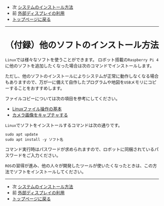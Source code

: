 - 次 [システムのインストール方法](./install.md)
- 前 [外部ディスプレイの利用](./dual_monitor.md)
- [トップページに戻る](../README.md)

---

# （付録）他のソフトのインストール方法

`Linux`では様々なソフトを使うことができます。
ロボット搭載の`Raspberry Pi 4`に他のソフトを追加したくなった場合は次のコマンドでインストールします。

ただし、他のソフトのインストールによりシステムが正常に動作しなくなる場合もありますので、万が一に備えて自作したプログラムや地図を`USB`メモリにコピーすることをおすすめします。

ファイルコピーについては次の項目を参考にしてください。

- [Linuxファイル操作の基本](./file.md)
- [カメラ画像をキャプチャする](./camera_capture.md)

`Linux`でソフトをインストールするコマンドは次の通りです。

```shell
sudo apt update
sudo apt install -y ソフト名
```

コマンド実行時はパスワードが求められますので、ロボットに同梱されているパスワードをご入力ください。

`ROS`の習得が進み、他の人々が開発したツールが使いたくなったときは、この方法でソフトをインストールしてください。

---

- 次 [システムのインストール方法](./install.md)
- 前 [外部ディスプレイの利用](./dual_monitor.md)
- [トップページに戻る](../README.md)
